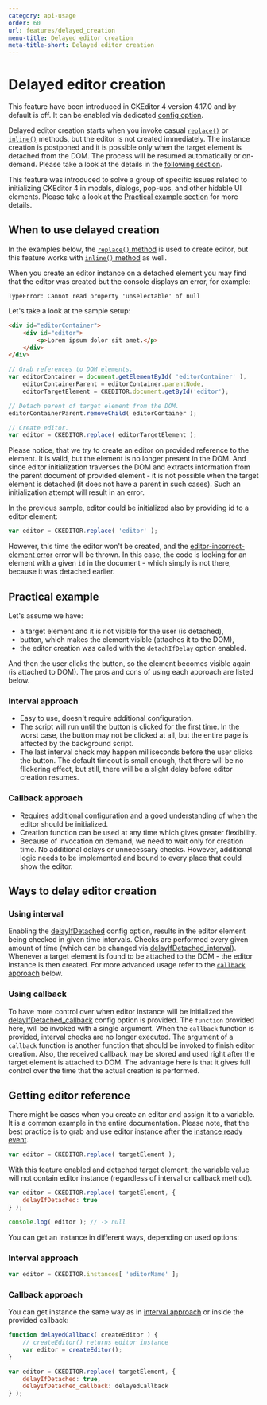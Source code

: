 ```yaml
---
category: api-usage
order: 60
url: features/delayed_creation
menu-title: Delayed editor creation
meta-title-short: Delayed editor creation
---
```

<!--
Copyright (c) 2003-2021, CKSource - Frederico Knabben. All rights reserved.
For licensing, see LICENSE.md.
-->

# Delayed editor creation

<info-box info="">This feature have been introduced in CKEditor 4 version 4.17.0 and by default is off. It can be enabled via dedicated [config option](../api/CKEDITOR_config.html#cfg-delayIfDetached).</info-box>

Delayed editor creation starts when you invoke casual [`replace()`](../api/CKEDITOR.html#method-replace) or [`inline()`](../api/CKEDITOR.html#method-inline) methods, but the editor is not created immediately. The instance creation is postponed and it is possible only when the target element is detached from the DOM. The process will be resumed automatically or on-demand. Please take a look at the details in the [following section](#ways-to-delay-editor-creation).

This feature was introduced to solve a group of specific issues related to initializing CKEditor 4 in modals, dialogs, pop-ups, and other hidable UI elements. Please take a look at the [Practical example section](#practical-example) for more details.

## When to use delayed creation

<info-box info="">In the examples below, the [`replace()` method](../api/CKEDITOR.html#method-replace) is used to create editor, but this feature works with [`inline()` method](../api/CKEDITOR.html#method-inline) as well.</info-box>

When you create an editor instance on a detached element you may find that the editor was created but the console displays an error, for example:

```plain
TypeError: Cannot read property 'unselectable' of null
```

Let's take a look at the sample setup:

```html
<div id="editorContainer">
	<div id="editor">
		<p>Lorem ipsum dolor sit amet.</p>
	</div>
</div>
```

```js
// Grab references to DOM elements.
var editorContainer = document.getElementById( 'editorContainer' ),
	editorContainerParent = editorContainer.parentNode,
	editorTargetElement = CKEDITOR.document.getById('editor');

// Detach parent of target element from the DOM.
editorContainerParent.removeChild( editorContainer );

// Create editor.
var editor = CKEDITOR.replace( editorTargetElement );
```

Please notice, that we try to create an editor on provided reference to the element. It is valid, but the element is no longer present in the DOM. And since editor initialization traverses the DOM and extracts information from the parent document of provided element - it is not possible when the target element is detached (it does not have a parent in such cases). Such an initialization attempt will result in an error.

In the previous sample, editor could be initialized also by providing id to a editor element:

```js
var editor = CKEDITOR.replace( 'editor' );
```

However, this time the editor won't be created, and the [editor-incorrect-element error](../guide/dev_errors.html#editor-incorrect-element) error will be thrown. In this case, the code is looking for an element with a given `id` in the document - which simply is not there, because it was detached earlier.

## Practical example

Let's assume we have:
- a target element and it is not visible for the user (is detached),
- button, which makes the element visible (attaches it to the DOM),
- the editor creation was called with the `detachIfDelay` option enabled.

And then the user clicks the button, so the element becomes visible again (is attached to DOM). The pros and cons of using each approach are listed below.

### Interval approach

- Easy to use, doesn't require additional configuration.
- The script will run until the button is clicked for the first time. In the worst case, the button may not be clicked at all, but the entire page is affected by the background script.
- The last interval check may happen milliseconds before the user clicks the button. The default timeout is small enough, that there will be no flickering effect, but still, there will be a slight delay before editor creation resumes.

### Callback approach

- Requires additional configuration and a good understanding of when the editor should be initialized.
- Creation function can be used at any time which gives greater flexibility.
- Because of invocation on demand, we need to wait only for creation time. No additional delays or unnecessary checks. However, additional logic needs to be implemented and bound to every place that could show the editor.

## Ways to delay editor creation

### Using interval

Enabling the [delayIfDetached](../api/CKEDITOR_config.html#cfg-delayIfDetached) config option, results in the editor element being checked in given time intervals. Checks are performed every given amount of time (which can be changed via [delayIfDetached_interval](../api/CKEDITOR_config.html#cfg-delayIfDetached_interval)). Whenever a target element is found to be attached to the DOM - the editor instance is then created. For more advanced usage refer to the [`callback` approach](#using-callback) below.

### Using callback

To have more control over when editor instance will be initialized the [delayIfDetached_callback](../api/CKEDITOR_config.html#cfg-delayIfDetached_callback) config option is provided. The `function` provided here, will be invoked with a single argument. When the `callback` function is provided, interval checks are no longer executed. The argument of a `callback` function is another function that should be invoked to finish editor creation. Also, the received callback may be stored and used right after the target element is attached to DOM. The advantage here is that it gives full control over the time that the actual creation is performed.

## Getting editor reference

There might be cases when you create an editor and assign it to a variable. It is a common example in the entire documentation. Please note, that the best practice is to grab and use editor instance after the [instance ready event](../api/CKEDITOR_editor.html#event-instanceReady).

```js
var editor = CKEDITOR.replace( targetElement );
```

With this feature enabled and detached target element, the variable value will not contain editor instance (regardless of interval or callback method).

```js
var editor = CKEDITOR.replace( targetElement, {
	delayIfDetached: true
} );

console.log( editor ); // -> null
```

 You can get an instance in different ways, depending on used options:

### Interval approach
```js
var editor = CKEDITOR.instances[ 'editorName' ];
```
### Callback approach

You can get instance the same way as in [interval approach](#interval-approach-3) or inside the provided callback:
```js
function delayedCallback( createEditor ) {
	// createEditor() returns editor instance
	var editor = createEditor();
}

var editor = CKEDITOR.replace( targetElement, {
	delayIfDetached: true,
	delayIfDetached_callback: delayedCallback
} );
```
